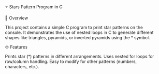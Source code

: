 ⭐ Stars Pattern Program in C

📌 Overview

This project contains a simple C program to print star patterns on the console.
It demonstrates the use of nested loops in C to generate different shapes like triangles, pyramids, or inverted pyramids using the * symbol.

⚙️ Features

Prints star (*) patterns in different arrangements.
Uses nested for loops for row/column handling.
Easy to modify for other patterns (numbers, characters, etc.).
